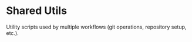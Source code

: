 # Shared Utils

Utility scripts used by multiple workflows (git operations, repository setup, etc.).
